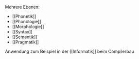 Mehrere Ebenen:
- [[Phonetik]]
- [[Phonologie]]
- [[Morphologie]]
- [[Syntax]]
- [[Semantik]]
- [[Pragmatik]]

Anwendung zum Beispiel in der [[Informatik]] beim Compilerbau